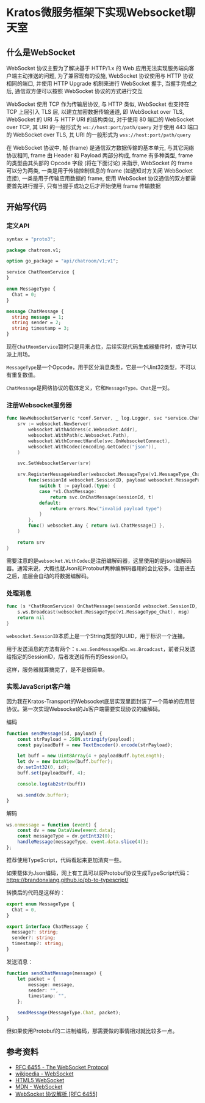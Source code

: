 # Kratos微服务框架下实现Websocket聊天室

## 什么是WebSocket

WebSocket 协议主要为了解决基于 HTTP/1.x 的 Web 应用无法实现服务端向客户端主动推送的问题, 为了兼容现有的设施, WebSocket 协议使用与 HTTP 协议相同的端口, 并使用 HTTP Upgrade 机制来进行 WebSocket 握手, 当握手完成之后, 通信双方便可以按照 WebSocket 协议的方式进行交互

WebSocket 使用 TCP 作为传输层协议, 与 HTTP 类似, WebSocket 也支持在 TCP 上层引入 TLS 层, 以建立加密数据传输通道, 即 WebSocket over TLS, WebSocket 的 URI 与 HTTP URI 的结构类似, 对于使用 80 端口的 WebSocket over TCP, 其 URI 的一般形式为 `ws://host:port/path/query` 对于使用 443 端口的 WebSocket over TLS, 其 URI 的一般形式为 `wss://host:port/path/query`

在 WebSocket 协议中, 帧 (frame) 是通信双方数据传输的基本单元, 与其它网络协议相同, frame 由 Header 和 Payload 两部分构成, frame 有多种类型, frame 的类型由其头部的 Opcode 字段 (将在下面讨论) 来指示, WebSocket 的 frame 可以分为两类, 一类是用于传输控制信息的 frame (如通知对方关闭 WebSocket 连接), 一类是用于传输应用数据的 frame, 使用 WebSocket 协议通信的双方都需要首先进行握手, 只有当握手成功之后才开始使用 frame 传输数据

## 开始写代码

### 定义API

```protobuf
syntax = "proto3";

package chatroom.v1;

option go_package = "api/chatroom/v1;v1";

service ChatRoomService {
}

enum MessageType {
  Chat = 0;
}

message ChatMessage {
  string message = 1;
  string sender = 2;
  string timestamp = 3;
}
```

现在`ChatRoomService`暂时只是用来占位，后续实现代码生成器插件时，或许可以派上用场。

`MessageType`是一个Opcode，用于区分消息类型，它是一个Uint32类型，不可以有重复数值。

`ChatMessage`是网络协议的载体定义，它和`MessageType。Chat`是一对。

### 注册Websocket服务器

```go
func NewWebsocketServer(c *conf.Server, _ log.Logger, svc *service.ChatRoomService) *websocket.Server {
	srv := websocket.NewServer(
		websocket.WithAddress(c.Websocket.Addr),
		websocket.WithPath(c.Websocket.Path),
		websocket.WithConnectHandle(svc.OnWebsocketConnect),
		websocket.WithCodec(encoding.GetCodec("json")),
	)

	svc.SetWebsocketServer(srv)

	srv.RegisterMessageHandler(websocket.MessageType(v1.MessageType_Chat),
		func(sessionId websocket.SessionID, payload websocket.MessagePayload) error {
			switch t := payload.(type) {
			case *v1.ChatMessage:
				return svc.OnChatMessage(sessionId, t)
			default:
				return errors.New("invalid payload type")
			}
		},
		func() websocket.Any { return &v1.ChatMessage{} },
	)

	return srv
}
```

需要注意的是`websocket.WithCodec`是注册编解码器，这里使用的是json编解码器。通常来说，大概也就Json和Protobuf两种编解码器用的会比较多。注册进去之后，底层会自动的将数据编解码。

### 处理消息

```Go
func (s *ChatRoomService) OnChatMessage(sessionId websocket.SessionID, msg *v1.ChatMessage) error {
	s.ws.Broadcast(websocket.MessageType(v1.MessageType_Chat), msg)
	return nil
}
```

`websocket.SessionID`本质上是一个String类型的UUID，用于标识一个连接。

用于发送消息的方法有两个：`s.ws.SendMessage`和`s.ws.Broadcast`，前者只发送给指定的SessionID，后者发送给所有的SessionID。

这样，服务器就算搞完了，是不是很简单。

### 实现JavaScript客户端

因为我在Kratos-Transport的Websocket底层实现里面封装了一个简单的应用层协议。第一次实现Websocket的Js客户端需要实现协议的编解码。

编码

```javascript
function sendMessage(id, payload) {
    const strPayload = JSON.stringify(payload);
    const payloadBuff = new TextEncoder().encode(strPayload);

    let buff = new Uint8Array(4 + payloadBuff.byteLength);
    let dv = new DataView(buff.buffer);
    dv.setInt32(0, id);
    buff.set(payloadBuff, 4);

    console.log(ab2str(buff))

    ws.send(dv.buffer);
}
```

解码

```javascript
ws.onmessage = function (event) {
    const dv = new DataView(event.data);
    const messageType = dv.getInt32(0);
    handleMessage(messageType, event.data.slice(4));
};
```

推荐使用TypeScript，代码看起来更加清爽一些。

如果载体为Json编码，网上有工具可以将Protobuf协议生成TypeScript代码：<https://brandonxiang.github.io/pb-to-typescript/>

转换后的代码是这样的：

```typescript
export enum MessageType {
  Chat = 0,
}

export interface ChatMessage {
  message?: string;
  sender?: string;
  timestamp?: string;
}
```

发送消息：

```typescript
function sendChatMessage(message) {
    let packet = {
        message: message,
        sender: "",
        timestamp: "",
    };

    sendMessage(MessageType.Chat, packet);
}
```

但如果使用Protobuf的二进制编码，那需要做的事情相对就比较多一点。

## 参考资料

* [RFC 6455 - The WebSocket Protocol](https://tools.ietf.org/html/rfc6455)
* [wikipedia - WebSocket](https://en.wikipedia.org/wiki/WebSocket)
* [HTML5 WebSocket](https://www.runoob.com/html/html5-websocket.html)
* [MDN - WebSocket](https://developer.mozilla.org/zh-CN/docs/Web/API/WebSocket)
* [WebSocket 协议解析 [RFC 6455]](https://sunyunqiang.com/blog/websocket_protocol_rfc6455/)
